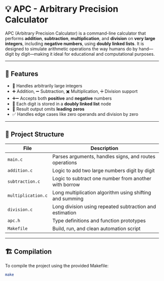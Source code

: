 # 💡 APC - Arbitrary Precision Calculator

APC (Arbitrary Precision Calculator) is a command-line calculator that performs **addition**, **subtraction**, **multiplication**, and **division** on **very large integers**, including **negative numbers**, using **doubly linked lists**. It is designed to simulate arithmetic operations the way humans do by hand—digit by digit—making it ideal for educational and computational purposes.

---

## 📂 Features

- 🧮 Handles arbitrarily large integers  
- ➕ Addition, ➖ Subtraction, ✖️ Multiplication, ➗ Division support  
- ➕➖ Accepts both **positive** and **negative** numbers  
- 💾 Each digit is stored in a **doubly linked list** node  
- 🧹 Result output omits **leading zeros**  
- ✅ Handles edge cases like zero operands and division by zero  

---

## 📄 Project Structure

| File               | Description                                               |
|--------------------|-----------------------------------------------------------|
| `main.c`           | Parses arguments, handles signs, and routes operations    |
| `addition.c`       | Logic to add two large numbers digit by digit             |
| `subtraction.c`    | Logic to subtract one number from another with borrow     |
| `multiplication.c` | Long multiplication algorithm using shifting and summing  |
| `division.c`       | Long division using repeated subtraction and estimation   |
| `apc.h`            | Type definitions and function prototypes                  |
| `Makefile`         | Build, run, and clean automation script                   |

---

## 🏗️ Compilation

To compile the project using the provided Makefile:

```bash
make
